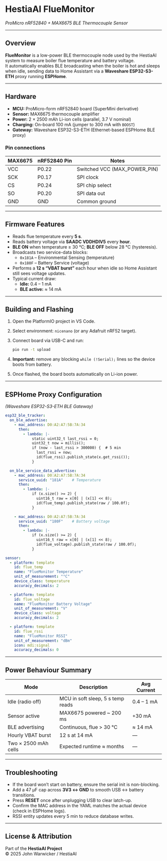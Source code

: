 # HestiaAI FlueMonitor  
_ProMicro nRF52840 + MAX6675 BLE Thermocouple Sensor_

---

## Overview

**FlueMonitor** is a low-power BLE thermocouple node used by the HestiaAI system to measure boiler flue temperature and battery voltage.  
It automatically enables BLE broadcasting when the boiler is hot and sleeps when idle, sending data to Home Assistant via a **Waveshare ESP32-S3-ETH** proxy running **ESPHome**.

---

## Hardware

- **MCU:** ProMicro-form nRF52840 board (SuperMini derivative)  
- **Sensor:** MAX6675 thermocouple amplifier  
- **Power:** 2 × 2500 mAh Li-ion cells (parallel, 3.7 V nominal)  
- **Charging:** On-board 100 mA (jumper to 300 mA with `BOOST`)  
- **Gateway:** Waveshare ESP32-S3-ETH (Ethernet-based ESPHome BLE proxy)

### Pin connections

| MAX6675 | nRF52840 Pin | Notes |
|----------|--------------|-------|
| VCC | P0.22 | Switched VCC (MAX_POWER_PIN) |
| SCK | P0.17 | SPI clock |
| CS | P0.24 | SPI chip select |
| SO | P0.20 | SPI data out |
| GND | GND | Common ground |

---

## Firmware Features

- Reads flue temperature every **5 s**.  
- Reads battery voltage via **SAADC VDDHDIV5** every **hour**.  
- **BLE ON** when temperature ≥ 30 °C; **BLE OFF** below 28 °C (hysteresis).  
- Broadcasts two service-data blocks:  
  - `0x181A` – Environmental Sensing (temperature)  
  - `0x180F` – Battery Service (voltage)  
- Performs a **12 s “VBAT burst”** each hour when idle so Home Assistant still sees voltage updates.  
- Typical current draw:  
  - **Idle:** 0.4 – 1 mA  
  - **BLE active:** ≈ 14 mA  

---

## Building and Flashing

1. Open the PlatformIO project in VS Code.  
2. Select environment: `nicenano` (or any Adafruit nRF52 target).  
3. Connect board via USB-C and run:

   ```bash
   pio run -t upload
   ```

4. **Important:** remove any blocking `while (!Serial);` lines so the device boots from battery.  
5. Once flashed, the board boots automatically on Li-ion power.

---

## ESPHome Proxy Configuration  
_(Waveshare ESP32-S3-ETH BLE Gateway)_

```yaml
esp32_ble_tracker:
  on_ble_advertise:
    - mac_address: D0:A2:A7:5B:7A:34
      then:
        - lambda: |-
            static uint32_t last_rssi = 0;
            uint32_t now = millis();
            if (now - last_rssi > 300000) {  # 5 min
              last_rssi = now;
              id(flue_rssi).publish_state(x.get_rssi());
            }

  on_ble_service_data_advertise:
    - mac_address: D0:A2:A7:5B:7A:34
      service_uuid: "181A"    # Temperature
      then:
        - lambda: |-
            if (x.size() >= 2) {
              uint16_t raw = x[0] | (x[1] << 8);
              id(flue_temp).publish_state(raw / 100.0f);
            }

    - mac_address: D0:A2:A7:5B:7A:34
      service_uuid: "180F"    # Battery voltage
      then:
        - lambda: |-
            if (x.size() >= 2) {
              uint16_t raw = x[0] | (x[1] << 8);
              id(flue_voltage).publish_state(raw / 100.0f);
            }

sensor:
  - platform: template
    id: flue_temp
    name: "FlueMonitor Temperature"
    unit_of_measurement: "°C"
    device_class: temperature
    accuracy_decimals: 2

  - platform: template
    id: flue_voltage
    name: "FlueMonitor Battery Voltage"
    unit_of_measurement: "V"
    device_class: voltage
    accuracy_decimals: 2

  - platform: template
    id: flue_rssi
    name: "FlueMonitor RSSI"
    unit_of_measurement: "dBm"
    icon: mdi:signal
    accuracy_decimals: 0
```

---

## Power Behaviour Summary

| Mode | Description | Avg Current |
|------|--------------|-------------|
| Idle (radio off) | MCU in soft sleep, 5 s temp reads | 0.4 – 1 mA |
| Sensor active | MAX6675 powered ~ 200 ms | +30 mA |
| BLE advertising | Continuous, flue > 30 °C | ≈ 14 mA |
| Hourly VBAT burst | 12 s at 14 mA | — |
| Two × 2500 mAh cells | Expected runtime ≈ months | — |

---

## Troubleshooting

- If the board won’t start on battery, ensure the serial init is non-blocking.  
- Add a 47 µF cap across **3V3 ↔ GND** to smooth USB ↔ battery transitions.  
- Press **RESET** once after unplugging USB to clear latch-up.  
- Confirm the MAC address in the YAML matches the actual device (check in ESPHome logs).  
- RSSI entity updates every 5 min to reduce database writes.  

---

## License & Attribution

Part of the **HestiaAI Project**  
© 2025 John Warwicker / HestiaAI

